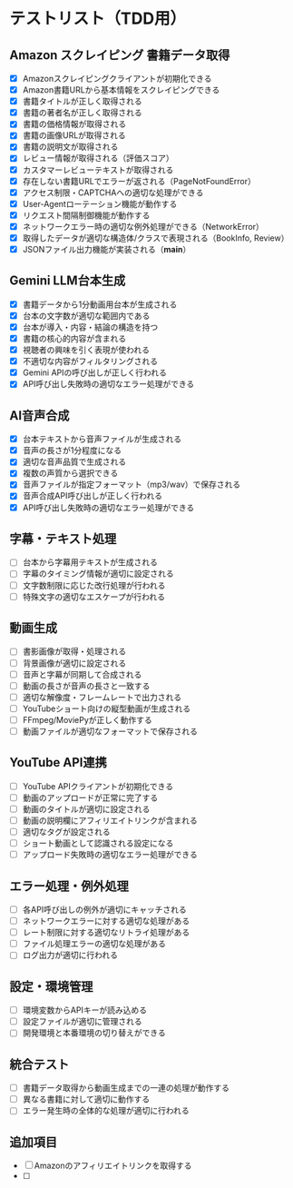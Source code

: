 # テストリスト（TDD用）

## Amazon スクレイピング 書籍データ取得
- [x] Amazonスクレイピングクライアントが初期化できる
- [x] Amazon書籍URLから基本情報をスクレイピングできる
- [x] 書籍タイトルが正しく取得される
- [x] 書籍の著者名が正しく取得される
- [x] 書籍の価格情報が取得される
- [x] 書籍の画像URLが取得される
- [x] 書籍の説明文が取得される
- [x] レビュー情報が取得される（評価スコア）
- [x] カスタマーレビューテキストが取得される
- [x] 存在しない書籍URLでエラーが返される（PageNotFoundError）
- [x] アクセス制限・CAPTCHAへの適切な処理ができる
- [x] User-Agentローテーション機能が動作する
- [x] リクエスト間隔制御機能が動作する
- [x] ネットワークエラー時の適切な例外処理ができる（NetworkError）
- [x] 取得したデータが適切な構造体/クラスで表現される（BookInfo, Review）
- [x] JSONファイル出力機能が実装される（__main__）

## Gemini LLM台本生成
- [x] 書籍データから1分動画用台本が生成される
- [x] 台本の文字数が適切な範囲内である
- [x] 台本が導入・内容・結論の構造を持つ
- [x] 書籍の核心的内容が含まれる
- [x] 視聴者の興味を引く表現が使われる
- [x] 不適切な内容がフィルタリングされる
- [x] Gemini APIの呼び出しが正しく行われる
- [x] API呼び出し失敗時の適切なエラー処理ができる

## AI音声合成
- [x] 台本テキストから音声ファイルが生成される
- [x] 音声の長さが1分程度になる
- [x] 適切な音声品質で生成される
- [x] 複数の声質から選択できる
- [x] 音声ファイルが指定フォーマット（mp3/wav）で保存される
- [x] 音声合成API呼び出しが正しく行われる
- [x] API呼び出し失敗時の適切なエラー処理ができる

## 字幕・テキスト処理
- [ ] 台本から字幕用テキストが生成される
- [ ] 字幕のタイミング情報が適切に設定される
- [ ] 文字数制限に応じた改行処理が行われる
- [ ] 特殊文字の適切なエスケープが行われる

## 動画生成
- [ ] 書影画像が取得・処理される
- [ ] 背景画像が適切に設定される
- [ ] 音声と字幕が同期して合成される
- [ ] 動画の長さが音声の長さと一致する
- [ ] 適切な解像度・フレームレートで出力される
- [ ] YouTubeショート向けの縦型動画が生成される
- [ ] FFmpeg/MoviePyが正しく動作する
- [ ] 動画ファイルが適切なフォーマットで保存される

## YouTube API連携
- [ ] YouTube APIクライアントが初期化できる
- [ ] 動画のアップロードが正常に完了する
- [ ] 動画のタイトルが適切に設定される
- [ ] 動画の説明欄にアフィリエイトリンクが含まれる
- [ ] 適切なタグが設定される
- [ ] ショート動画として認識される設定になる
- [ ] アップロード失敗時の適切なエラー処理ができる

## エラー処理・例外処理
- [ ] 各API呼び出しの例外が適切にキャッチされる
- [ ] ネットワークエラーに対する適切な処理がある
- [ ] レート制限に対する適切なリトライ処理がある
- [ ] ファイル処理エラーの適切な処理がある
- [ ] ログ出力が適切に行われる

## 設定・環境管理
- [ ] 環境変数からAPIキーが読み込める
- [ ] 設定ファイルが適切に管理される
- [ ] 開発環境と本番環境の切り替えができる

## 統合テスト
- [ ] 書籍データ取得から動画生成までの一連の処理が動作する
- [ ] 異なる書籍に対して適切に動作する
- [ ] エラー発生時の全体的な処理が適切に行われる

## 追加項目
- [ ] Amazonのアフィリエイトリンクを取得する
- [ ] 